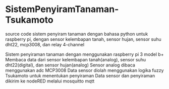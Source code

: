 # SistemPenyiramTanaman-Tsukamoto
source code sistem penyiram tanaman dengan bahasa python untuk raspberry pi, dengan sensor kelembapan tanah, sensor hujan, sensor suhu dht22, mcp3008, dan relay 4-channel

Sistem penyiraman tanaman dengan menggunakan raspberry pi 3 model b+
Membaca data dari sensor kelembapan tanah(analog), sensor suhu dht22(digital), dan sensor hujan(analog)
Sensor analog dibaca menggunakan adc MCP3008
Data sensor diolah menggunakan logika fuzzy Tsukamoto untuk menentukan penyiraman
Data sensor dan penyiraman dikirim ke nodeRED melalui mosquitto mqtt
